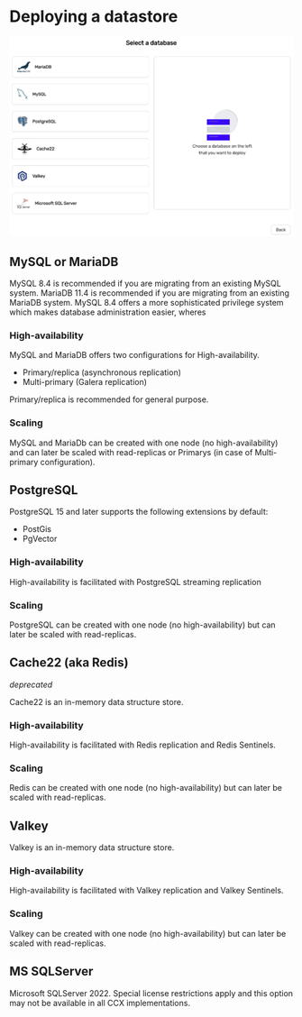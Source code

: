 # Deploying a datastore

![img](../images/deploy.png)

## MySQL or MariaDB
MySQL 8.4 is recommended if you are migrating from an existing MySQL system.
MariaDB 11.4 is recommended if you are migrating from an existing MariaDB system.
MySQL 8.4 offers a more sophisticated privilege system which makes database administration easier, wheres 

### High-availability
MySQL and MariaDB offers two configurations for High-availability.
* Primary/replica (asynchronous replication)
* Multi-primary (Galera replication)

Primary/replica is recommended for general purpose.

### Scaling
MySQL and MariaDb can be created with one node (no high-availability) and can later be scaled with read-replicas or Primarys (in case of Multi-primary configuration).


## PostgreSQL
PostgreSQL 15 and later supports the following extensions by default:
* PostGis
* PgVector
### High-availability
High-availability is facilitated with PostgreSQL streaming replication
### Scaling
PostgreSQL can be created with one node (no high-availability) but can later be scaled with read-replicas.

## Cache22 (aka Redis)
*deprecated* 

Cache22 is an in-memory data structure store.
### High-availability
High-availability is facilitated with Redis replication and Redis Sentinels.
### Scaling
Redis can be created with one node (no high-availability) but can later be scaled with read-replicas.

## Valkey
Valkey is an in-memory data structure store.
### High-availability
High-availability is facilitated with Valkey replication and Valkey Sentinels.
### Scaling
Valkey can be created with one node (no high-availability) but can later be scaled with read-replicas.

## MS SQLServer
Microsoft SQLServer 2022. Special license restrictions apply and this option may not be available in all CCX implementations.